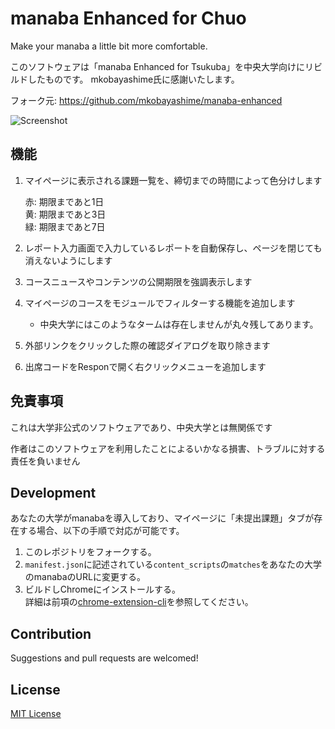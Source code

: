 # manaba Enhanced for Chuo

Make your manaba a little bit more comfortable.

このソフトウェアは「manaba Enhanced for Tsukuba」を中央大学向けにリビルドしたものです。
mkobayashime氏に感謝いたします。

フォーク元: https://github.com/mkobayashime/manaba-enhanced

![Screenshot](./bin/dist/thumbnail1.png)

## 機能

1. マイページに表示される課題一覧を、締切までの時間によって色分けします

    赤: 期限まであと1日  
    黄: 期限まであと3日  
    緑: 期限まであと7日

1. レポート入力画面で入力しているレポートを自動保存し、ページを閉じても消えないようにします

1. コースニュースやコンテンツの公開期限を強調表示します

1. マイページのコースをモジュールでフィルターする機能を追加します
    * 中央大学にはこのようなタームは存在しませんが丸々残してあります。

1. 外部リンクをクリックした際の確認ダイアログを取り除きます

1. 出席コードをResponで開く右クリックメニューを追加します

## 免責事項

これは大学非公式のソフトウェアであり、中央大学とは無関係です

作者はこのソフトウェアを利用したことによるいかなる損害、トラブルに対する責任を負いません

## Development

あなたの大学がmanabaを導入しており、マイページに「未提出課題」タブが存在する場合、以下の手順で対応が可能です。

1. このレポジトリをフォークする。
1. `manifest.json`に記述されている`content_scripts`の`matches`をあなたの大学のmanabaのURLに変更する。
1. ビルドしChromeにインストールする。  
詳細は前項の[chrome-extension-cli](https://github.com/dutiyesh/chrome-extension-cli)を参照してください。

## Contribution

Suggestions and pull requests are welcomed!

## License

[MIT License](./LICENSE)
